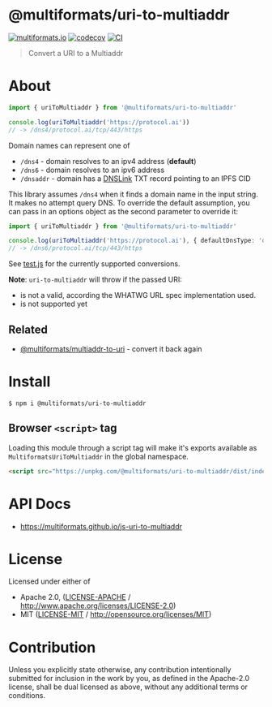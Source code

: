 # @multiformats/uri-to-multiaddr

[![multiformats.io](https://img.shields.io/badge/project-IPFS-blue.svg?style=flat-square)](http://multiformats.io)
[![codecov](https://img.shields.io/codecov/c/github/multiformats/js-uri-to-multiaddr.svg?style=flat-square)](https://codecov.io/gh/multiformats/js-uri-to-multiaddr)
[![CI](https://img.shields.io/github/actions/workflow/status/multiformats/js-uri-to-multiaddr/js-test-and-release.yml?branch=main\&style=flat-square)](https://github.com/multiformats/js-uri-to-multiaddr/actions/workflows/js-test-and-release.yml?query=branch%3Amain)

> Convert a URI to a Multiaddr

# About

<!--

!IMPORTANT!

Everything in this README between "# About" and "# Install" is automatically
generated and will be overwritten the next time the doc generator is run.

To make changes to this section, please update the @packageDocumentation section
of src/index.js or src/index.ts

To experiment with formatting, please run "npm run docs" from the root of this
repo and examine the changes made.

-->

```typescript
import { uriToMultiaddr } from '@multiformats/uri-to-multiaddr'

console.log(uriToMultiaddr('https://protocol.ai'))
// -> /dns4/protocol.ai/tcp/443/https
```

Domain names can represent one of

- `/dns4` - domain resolves to an ipv4 address (**default**)
- `/dns6` - domain resolves to an ipv6 address
- `/dnsaddr` - domain has a [DNSLink](https://docs.ipfs.io/guides/concepts/dnslink/) TXT record pointing to an IPFS CID

This library assumes `/dns4` when it finds a domain name in the input string.
It makes no attempt query DNS. To override the default assumption, you can pass
in an options object as the second parameter to override it:

```typescript
import { uriToMultiaddr } from '@multiformats/uri-to-multiaddr'

console.log(uriToMultiaddr('https://protocol.ai'), { defaultDnsType: 'dns6' })
// -> /dns6/protocol.ai/tcp/443/https
```

See [test.js](./test.js) for the currently supported conversions.

**Note**: `uri-to-multiaddr` will throw if the passed URI:

- is not a valid, according the WHATWG URL spec implementation used.
- is not supported yet

## Related

- [@multiformats/multiaddr-to-uri](https://github.com/multiformats/js-multiaddr-to-uri) - convert it back again

# Install

```console
$ npm i @multiformats/uri-to-multiaddr
```

## Browser `<script>` tag

Loading this module through a script tag will make it's exports available as `MultiformatsUriToMultiaddr` in the global namespace.

```html
<script src="https://unpkg.com/@multiformats/uri-to-multiaddr/dist/index.min.js"></script>
```

# API Docs

- <https://multiformats.github.io/js-uri-to-multiaddr>

# License

Licensed under either of

- Apache 2.0, ([LICENSE-APACHE](LICENSE-APACHE) / <http://www.apache.org/licenses/LICENSE-2.0>)
- MIT ([LICENSE-MIT](LICENSE-MIT) / <http://opensource.org/licenses/MIT>)

# Contribution

Unless you explicitly state otherwise, any contribution intentionally submitted for inclusion in the work by you, as defined in the Apache-2.0 license, shall be dual licensed as above, without any additional terms or conditions.
